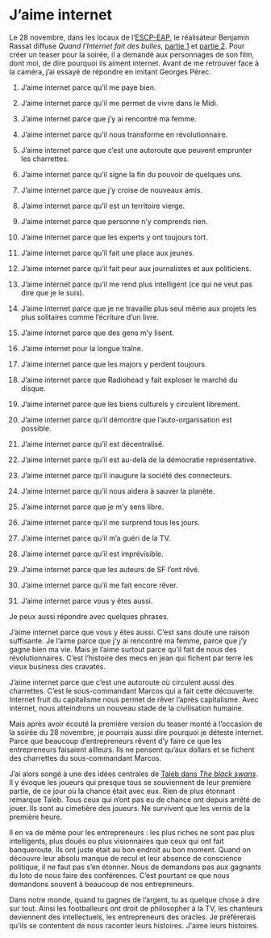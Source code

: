# J’aime internet

Le 28 novembre, dans les locaux de l’[ESCP-EAP](http://www.escp-eap.net/), le réalisateur Benjamin Rassat diffuse *Quand l’Internet fait des bulles*, [partie 1](http://www.dailymotion.com/video/x2ppcb_quand-linternet-fait-des-bulles-12_tech) et [partie 2](http://www.dailymotion.com/video/x2ppe6_quand-linternet-fait-des-bulles-22_tech). Pour créer un teaser pour la soirée, il a demandé aux personnages de son film, dont moi, de dire pourquoi ils aiment internet. Avant de me retrouver face à la caméra, j’ai essayé de répondre en imitant Georges Pérec.

1. J’aime internet parce qu’il me paye bien.

2. J’aime internet parce qu’il me permet de vivre dans le Midi.

3. J’aime internet parce que j’y ai rencontré ma femme.

4. J’aime internet parce qu’il nous transforme en révolutionnaire.

5. J’aime internet parce que c’est une autoroute que peuvent emprunter les charrettes.

6. J’aime internet parce qu’il signe la fin du pouvoir de quelques uns.

7. J’aime internet parce que j’y croise de nouveaux amis.

8. J’aime internet parce qu’il est un territoire vierge.

9. J’aime internet parce que personne n’y comprends rien.

10. J’aime internet parce que les experts y ont toujours tort.

11. J’aime internet parce qu’il fait une place aux jeunes.

12. J’aime internet parce qu’il fait peur aux journalistes et aux politiciens.

13. J’aime internet parce qu’il me rend plus intelligent (ce qui ne veut pas dire que je le suis).

14. J’aime internet parce que je ne travaille plus seul même aux projets les plus solitaires comme l’écriture d’un livre.

15. J’aime internet parce que des gens m’y lisent.

16. J’aime internet pour la longue traîne.

17. J’aime internet parce que les majors y perdent toujours.

18. J’aime internet parce que Radiohead y fait exploser le marché du disque.

19. J’aime internet parce que les biens culturels y circulent librement.

20. J’aime internet parce qu’il démontre que l’auto-organisation est possible.

21. J’aime internet parce qu’il est décentralisé.

22. J’aime internet parce qu’il est au-delà de la démocratie représentative.

23. J’aime internet parce qu’il inaugure la société des connecteurs.

24. J’aime internet parce qu’il nous aidera à sauver la planète.

25. J’aime internet parce que je m’y sens libre.

26. J’aime internet parce qu’il me surprend tous les jours.

27. J’aime internet parce qu’il m’a guéri de la TV.

28. J’aime internet parce qu’il est imprévisible.

29. J’aime internet parce que les auteurs de SF l’ont rêvé.

30. J’aime internet parce qu’il me fait encore rêver.

31. J’aime internet parce vous y êtes aussi.

Je peux aussi répondre avec quelques phrases.

J’aime internet parce que vous y êtes aussi. C’est sans doute une raison suffisante. Je l’aime parce que j’y ai rencontré ma femme, parce que j’y gagne bien ma vie. Mais je l’aime surtout parce qu’il fait de nous des révolutionnaires. C’est l’histoire des mecs en jean qui fichent par terre les vieux business des cravatés.

J’aime internet parce que c’est une autoroute où circulent aussi des charrettes. C’est le sous-commandant Marcos qui a fait cette découverte. Internet fruit du capitalisme nous permet de rêver l’après capitalisme. Avec internet, nous atteindrons un nouveau stade de la civilisation humaine.

Mais après avoir écouté la première version du teaser monté à l’occasion de la soirée du 28 novembre, je pourrais aussi dire pourquoi je déteste internet. Parce que beaucoup d’entrepreneurs rêvent d’y faire ce que les entrepreneurs faisaient ailleurs. Ils ne pensent qu’aux dollars et se fichent des charrettes du sous-commandant Marcos.

J’ai alors songé à une des idées centrales de [Taleb dans *The black swans*](http://blog.tcrouzet.com/2007/09/03/conversation-avec-taleb/). Il y évoque les joueurs qui presque tous se souviennent de leur première partie, de ce jour où la chance était avec eux. Rien de plus étonnant remarque Taleb. Tous ceux qui n’ont pas eu de chance ont depuis arrêté de jouer. Ils sont au cimetière des joueurs. Ne survivent que les vernis de la première heure.

Il en va de même pour les entrepreneurs : les plus riches ne sont pas plus intelligents, plus doués ou plus visionnaires que ceux qui ont fait banqueroute. Ils ont juste était au bon endroit au bon moment. Quand on découvre leur absolu manque de recul et leur absence de conscience politique, il ne faut pas s’en étonner. Nous de demandons pas aux gagnants du loto de nous faire des conférences. C’est pourtant ce que nous demandons souvent à beaucoup de nos entrepreneurs.

Dans notre monde, quand tu gagnes de l’argent, tu as quelque chose à dire sur tout. Ainsi les footballeurs ont droit de philosopher à la TV, les chanteurs deviennent des intellectuels, les entrepreneurs des oracles. Je préfèrerais qu'ils se contentent de nous raconter leurs histoires. J'aime leurs histoires.